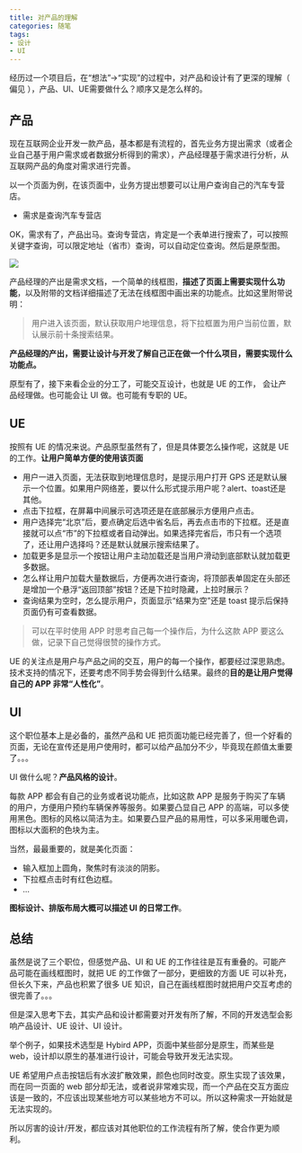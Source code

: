 ```yaml
---
title: 对产品的理解
categories: 随笔
tags:
- 设计
- UI
---
```




经历过一个项目后，在“想法”->“实现”的过程中，对产品和设计有了更深的理解（ 偏见 ），产品、UI、UE需要做什么？顺序又是怎么样的。
<!--more-->

## 产品
现在互联网企业开发一款产品，基本都是有流程的，首先业务方提出需求（或者企业自己基于用户需求或者数据分析得到的需求），产品经理基于需求进行分析，从互联网产品的角度对需求进行完善。

以一个页面为例，在该页面中，业务方提出想要可以让用户查询自己的汽车专营店。

- 需求是查询汽车专营店

OK，需求有了，产品出马。查询专营店，肯定是一个表单进行搜索了，可以按照关键字查询，可以限定地址（省市）查询，可以自动定位查询。然后是原型图。

![](1742a8ea-dd9b-42c4-9841-5070d7a85550.png)

产品经理的产出是需求文档，一个简单的线框图，**描述了页面上需要实现什么功能**，以及附带的文档详细描述了无法在线框图中画出来的功能点。比如这里附带说明：
> 用户进入该页面，默认获取用户地理信息，将下拉框置为用户当前位置，默认展示前十条搜索结果。

**产品经理的产出，需要让设计与开发了解自己正在做一个什么项目，需要实现什么功能点。**

原型有了，接下来看企业的分工了，可能交互设计，也就是 UE 的工作， 会让产品经理做。也可能会让 UI 做。也可能有专职的 UE。

## UE

按照有 UE 的情况来说。产品原型虽然有了，但是具体要怎么操作呢，这就是 UE 的工作。**让用户简单方便的使用该页面**

- 用户一进入页面，无法获取到地理信息时，是提示用户打开 GPS 还是默认展示一个位置。如果用户网络差，要以什么形式提示用户呢？alert、toast还是其他。
- 点击下拉框，在屏幕中间展示可选项还是在底部展示方便用户点击。
- 用户选择完“北京”后，要点确定后选中省名后，再去点击市的下拉框。还是直接就可以点“市”的下拉框或者自动弹出。如果选择完省后，市只有一个选项了，还让用户选择吗？还是默认就展示搜索结果了。
- 加载更多是显示一个按钮让用户主动加载还是当用户滑动到底部默认就加载更多数据。
- 怎么样让用户加载大量数据后，方便再次进行查询，将顶部表单固定在头部还是增加一个悬浮“返回顶部”按钮？还是下拉时隐藏，上拉时展示？
- 查询结果为空时，怎么提示用户，页面显示“结果为空”还是 toast 提示后保持页面仍有可查看数据。


> 可以在平时使用 APP 时思考自己每一个操作后，为什么这款 APP 要这么做，记录下自己觉得很赞的操作方式。

UE 的关注点是用户与产品之间的交互，用户的每一个操作，都要经过深思熟虑。技术支持的情况下，还要考虑不同手势会得到什么结果。最终的**目的是让用户觉得自己的 APP 非常“人性化”**。

## UI

这个职位基本上是必备的，虽然产品和 UE 把页面功能已经完善了，但一个好看的页面，无论在宣传还是用户使用时，都可以给产品加分不少，毕竟现在颜值太重要了。。。

UI 做什么呢？**产品风格的设计**。


每款 APP 都会有自己的业务或者说功能点，比如这款 APP 是服务于购买了车辆的用户，方便用户预约车辆保养等服务。如果要凸显自己 APP 的高端，可以多使用黑色。图标的风格以简洁为主。如果要凸显产品的易用性，可以多采用暖色调，图标以大面积的色块为主。

当然，最最重要的，就是美化页面：

- 输入框加上圆角，聚焦时有淡淡的阴影。
- 下拉框点击时有红色边框。
- ...

**图标设计、排版布局大概可以描述 UI 的日常工作**。



## 总结

虽然是说了三个职位，但感觉产品、UI 和 UE 的工作往往是互有重叠的。可能产品可能在画线框图时，就把 UE 的工作做了一部分，更细致的方面 UE 可以补充，但长久下来，产品也积累了很多 UE 知识，自己在画线框图时就把用户交互考虑的很完善了。。。

但是深入思考下去，其实产品和设计都需要对开发有所了解，不同的开发选型会影响产品设计、UE 设计、UI 设计。

举个例子，如果技术选型是 Hybird APP，页面中某些部分是原生，而某些是 web，设计却以原生的基准进行设计，可能会导致开发无法实现。

UE 希望用户点击按钮后有水波扩散效果，颜色也同时改变。原生实现了该效果，而在同一页面的 web 部分却无法，或者说非常难实现，而一个产品在交互方面应该是一致的，不应该出现某些地方可以某些地方不可以。所以这种需求一开始就是无法实现的。

所以厉害的设计/开发，都应该对其他职位的工作流程有所了解，使合作更为顺利。











